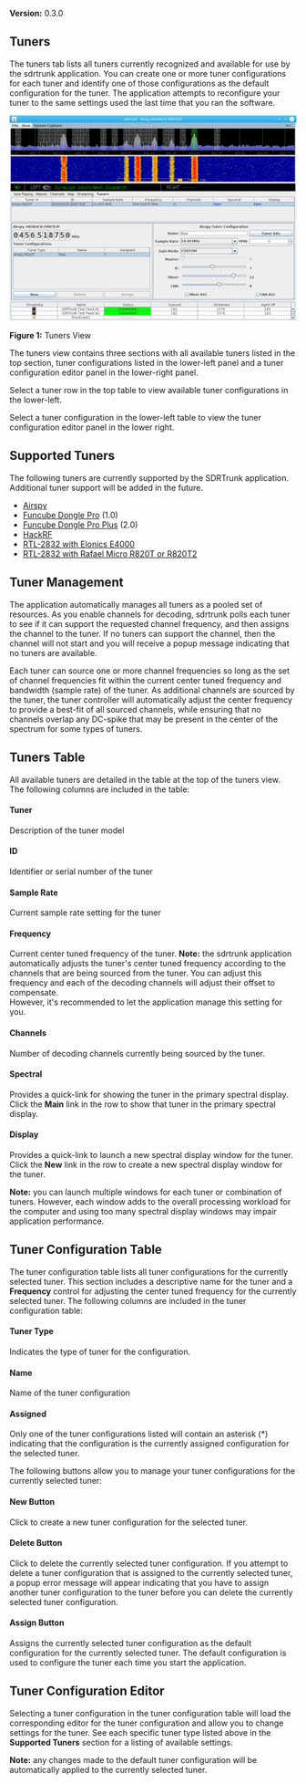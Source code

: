 **Version:** 0.3.0

Tuners
---
The tuners tab lists all tuners currently recognized and available for use by the sdrtrunk
application.  You can create one or more tuner configurations for each tuner and identify
one of those configurations as the default configuration for the tuner.  The application 
attempts to reconfigure your tuner to the same settings used the last time that you ran the
software.

![Figure 1: Tuners](images/Tuners_V0.3.0.png)

**Figure 1:** Tuners View 

The tuners view contains three sections with all available tuners listed in the top section, tuner 
configurations listed in the lower-left panel and a tuner configuration editor panel in the 
lower-right panel.

Select a tuner row in the top table to view available tuner configurations in the lower-left.

Select a tuner configuration in the lower-left table to view the tuner configuration editor panel
in the lower right.

Supported Tuners
---
The following tuners are currently supported by the SDRTrunk application.  Additional tuner support will 
be added in the future.

  * [Airspy](Airspy_V0.3.0)
  * [Funcube Dongle Pro](FuncubeDonglePro_V0.3.0) (1.0)
  * [Funcube Dongle Pro Plus](FuncubeDongleProPlus_V0.3.0) (2.0)
  * [HackRF](HackRF_V0.3.0)
  * [RTL-2832 with Elonics E4000](E4000_V0.3.0)
  * [RTL-2832 with Rafael Micro R820T or R820T2](R820T_V0.3.0)

Tuner Management
---
The application automatically manages all tuners as a pooled set of resources.  As you enable channels 
for decoding, sdrtrunk polls each tuner to see if it can support the requested channel frequency, and 
then assigns the channel to the tuner.  If no tuners can support the channel, then the channel will 
not start and you will receive a popup message indicating that no tuners are available.

Each tuner can source one or more channel frequencies so long as the set of channel frequencies fit 
within the current center tuned frequency and bandwidth (sample rate) of the tuner.  As additional 
channels are sourced by the tuner, the tuner controller will automatically adjust the center frequency 
to provide a best-fit of all sourced channels, while ensuring that no channels overlap any 
DC-spike that may be present in the center of the spectrum for some types of tuners.

Tuners Table
---
All available tuners are detailed in the table at the top of the tuners view.  The following columns
are included in the table:

#### Tuner
Description of the tuner model

#### ID
Identifier or serial number of the tuner

#### Sample Rate
Current sample rate setting for the tuner

#### Frequency
Current center tuned frequency of the tuner.  **Note:** the sdrtrunk application automatically adjusts
the tuner's center tuned frequency according to the channels that are being sourced from the tuner.  You
can adjust this frequency and each of the decoding channels will adjust their offset to compensate.  
However, it's recommended to let the application manage this setting for you.

#### Channels
Number of decoding channels currently being sourced by the tuner.

#### Spectral
Provides a quick-link for showing the tuner in the primary spectral display.  Click the **Main**
link in the row to show that tuner in the primary spectral display.

#### Display
Provides a quick-link to launch a new spectral display window for the tuner.  Click the **New**
link in the row to create a new spectral display window for the tuner.

**Note:** you can launch multiple windows for each tuner or combination of tuners.  However, each
window adds to the overall processing workload for the computer and using too many spectral
display windows may impair application performance.

Tuner Configuration Table
---
The tuner configuration table lists all tuner configurations for the currently selected tuner.  This
section includes a descriptive name for the tuner and a **Frequency** control for adjusting the 
center tuned frequency for the currently selected tuner.  The following columns are included in 
the tuner configuration table:

#### Tuner Type
Indicates the type of tuner for the configuration.

#### Name
Name of the tuner configuration

#### Assigned
Only one of the tuner configurations listed will contain an asterisk (*) indicating that the 
configuration is the currently assigned configuration for the selected tuner.

The following buttons allow you to manage your tuner configurations for the currently selected
tuner:

#### New Button
Click to create a new tuner configuration for the selected tuner.

#### Delete Button
Click to delete the currently selected tuner configuration.  If you attempt to delete a 
tuner configuration that is assigned to the currently selected tuner, a popup error 
message will appear indicating that you have to assign another tuner configuration to
the tuner before you can delete the currently selected tuner configuration.

#### Assign Button
Assigns the currently selected tuner configuration as the default configuration for the
currently selected tuner.  The default configuration is used to configure the tuner 
each time you start the application.

Tuner Configuration Editor
---
Selecting a tuner configuration in the tuner configuration table will load the 
corresponding editor for the tuner configuration and allow you to change settings
for the tuner.  See each specific tuner type listed above in the **Supported Tuners**
section for a listing of available settings.

**Note:** any changes made to the default tuner configuration will be automatically
applied to the currently selected tuner.
